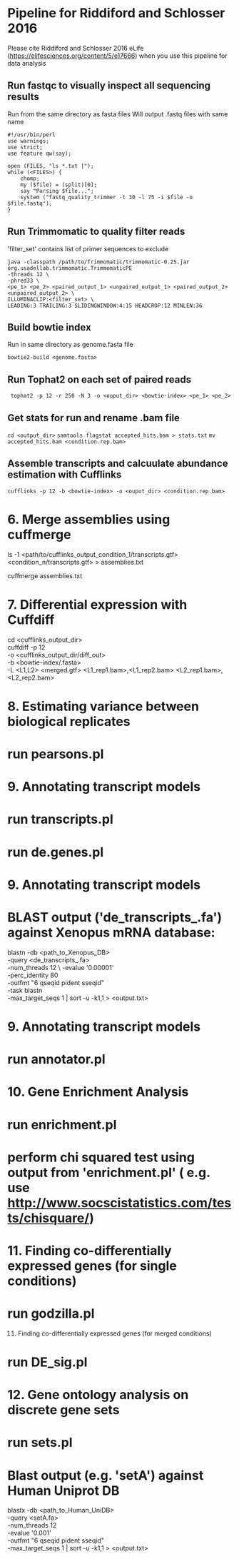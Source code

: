 # Pipeline for Riddiford and Schlosser 2016

Please cite Riddiford and Schlosser 2016 eLife (https://elifesciences.org/content/5/e17666) when you use this pipeline for data analysis

## Run fastqc to visually inspect all sequencing results

Run from the same directory as fasta files
Will output .fastq files with same name

```{perl}
#!/usr/bin/perl
use warnings;
use strict;
use feature qw(say);

open (FILES, "ls *.txt |");
while (<FILES>) {
	chomp;
	my ($file) = (split)[0];
	say "Parsing $file...";
	system ("fastq_quality_trimmer -t 30 -l 75 -i $file -o $file.fastq");
}
```

## Run Trimmomatic to quality filter reads
'filter\_set' contains list of primer sequences to exclude

```{java}
java -classpath /path/to/Trimmomatic/trimmomatic-0.25.jar org.usadellab.trimmomatic.TrimmomaticPE
-threads 12 \
-phred33 \
<pe_1> <pe_2> <paired_output_1> <unpaired_output_1> <paired_output_2> <unpaired_output_2> \
ILLUMINACLIP:<filter_set> \
LEADING:3 TRAILING:3 SLIDINGWINDOW:4:15 HEADCROP:12 MINLEN:36
```
## Build bowtie index
Run in same directory as genome.fasta file
```
bowtie2-build <genome.fasta>
```

## Run Tophat2 on each set of paired reads


``` tophat2 -p 12 -r 250 -N 3 -o <ouput_dir> <bowtie-index> <pe_1> <pe_2>```
## Get stats for run and rename .bam file
```cd <output_dir>```
```samtools flagstat accepted_hits.bam > stats.txt```
```mv accepted_hits.bam <condition.rep.bam>```


## Assemble transcripts and calcuulate abundance estimation with Cufflinks

```cufflinks -p 12 -b <bowtie-index> -o <ouput_dir> <condition.rep.bam>```

# 6. Merge assemblies using cuffmerge

ls -1 <path/to/cufflinks_output_condition_1/transcripts.gtf> \
<condition_n/transcripts.gtf> > assemblies.txt

cuffmerge assemblies.txt

# 7. Differential expression with Cuffdiff

cd <cufflinks_output_dir> \
cuffdiff -p 12 \
-o <cufflinks_output_dir/diff_out> \
-b <bowtie-index/.fasta> \
-L <L1,L2> <merged.gtf> <L1_rep1.bam>,<L1_rep2.bam> <L2_rep1.bam>,<L2_rep2.bam>
 
# 8. Estimating variance between biological replicates
# run pearsons.pl 

# 9. Annotating transcript models
# run transcripts.pl
# run de.genes.pl

# 9. Annotating transcript models
# BLAST output ('de_transcripts_.fa') against Xenopus mRNA database:

blastn -db <path_to_Xenopus_DB> \
-query <de_transcripts_.fa> \
-num_threads 12 \ 
-evalue '0.00001' \
-perc_identity 80 \
-outfmt "6 qseqid pident sseqid" \
-task blastn \
-max_target_seqs 1 | sort -u -k1,1 > <output.txt>

# 9. Annotating transcript models
# run annotator.pl

# 10. Gene Enrichment Analysis 
# run enrichment.pl
# perform chi squared test using output from 'enrichment.pl' ( e.g. use http://www.socscistatistics.com/tests/chisquare/)

# 11. Finding co-differentially expressed genes (for single conditions)
# run godzilla.pl

11. Finding co-differentially expressed genes (for merged conditions)
# run DE_sig.pl

# 12. Gene ontology analysis on discrete gene sets
# run sets.pl
# Blast output (e.g. 'setA') against Human Uniprot DB

blastx -db <path_to_Human_UniDB> \
-query <setA.fa> \
-num_threads 12 \
-evalue '0.001' \
-outfmt "6 qseqid pident sseqid" \
-max_target_seqs 1 | sort -u -k1,1 > <output.txt>
